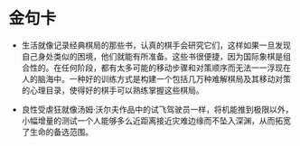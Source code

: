 # 金句卡

* 生活就像记录经典棋局的那些书，认真的棋手会研究它们，这样如果一旦发现自己身处类似的困境，他们就能有所准备。这些书很便捷，因为国际象棋是组合性的。在任何阶段，都有太多可能的移动步骤和对策顺序而无法一一浮现在人的脑海中。一种好的训练方式是构建一个包括几万种难解棋局及其移动对策的心理目录，使得好的棋手可以熟练掌握这些棋局。

* 良性受虐狂就像汤姆·沃尔夫作品中的试飞驾驶员一样，将机能推到极限以外，小幅增量的测试一个人能够多么近距离接近灾难边缘而不坠入深渊，从而拓宽了生命的备选范围。